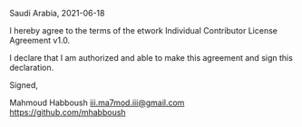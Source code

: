 Saudi Arabia, 2021-06-18

I hereby agree to the terms of the etwork Individual Contributor License
Agreement v1.0.

I declare that I am authorized and able to make this agreement and sign this
declaration.

Signed,

Mahmoud Habboush iii.ma7mod.iii@gmail.com https://github.com/mhabboush
